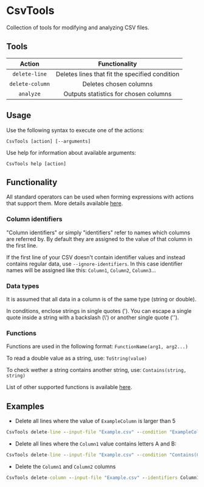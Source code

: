 # CsvTools

Collection of tools for modifying and analyzing CSV files.

## Tools

|Action|Functionality|
| :---: | :---: |
|`delete-line`|Deletes lines that fit the specified condition|
|`delete-column`|Deletes chosen columns|
|`analyze`|Outputs statistics for chosen columns|

## Usage

Use the following syntax to execute one of the actions:
```
CsvTools [action] [--arguments]
```

Use help for information about available arguments:
```
CsvTools help [action]
```

## Functionality

All standard operators can be used when forming expressions with actions that support them. More details available [here](https://ncalc.github.io/ncalc/articles/operators.html).

### Column identifiers

"Column identifiers" or simply "identifiers" refer to names which columns are referred by. By default they are assigned to the value of that column in the first line.

If the first line of your CSV doesn't contain identifier values and instead contains regular data, use `--ignore-identifiers`. In this case identifier names will be assigned like this: `Column1`, `Column2`, `Column3`...

### Data types

It is assumed that all data in a column is of the same type (string or double).

In conditions, enclose strings in single quotes ('). You can escape a single quote inside a string with a backslash (\\') or another single quote ('').

### Functions

Functions are used in the following format: `FunctionName(arg1, arg2...)`

To read a double value as a string, use: `ToString(value)`

To check wether a string contains another string, use: `Contains(string, string)`

List of other supported functions is available [here](https://ncalc.github.io/ncalc/articles/functions.html#built-in-functions).

## Examples

- Delete all lines where the value of `ExampleColumn` is larger than 5
```cmd
CsvTools delete-line --input-file "Example.csv" --condition "ExampleColumn > 5"
```

- Delete all lines where the `Column1` value contains letters A and B:
```cmd
CsvTools delete-line --input-file "Example.csv" --condition "Contains(Column1, 'A') && Contains(Column1, 'B')"
```

- Delete the `Column1` and `Column2` columns
```cmd
CsvTools delete-column --input-file "Example.csv" --identifiers Column1,Column2
```
